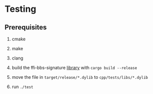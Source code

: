 # Testing

## Prerequisites

1. cmake
2. make
3. clang

4. build the ffi-bbs-signature [library](https://github.com/mattrglobal/ffi-bbs-signatures) with `cargo build --release`

5. move the file in `target/release/*.dylib` to `cpp/tests/libs/*.dylib`

6. run `./test`
